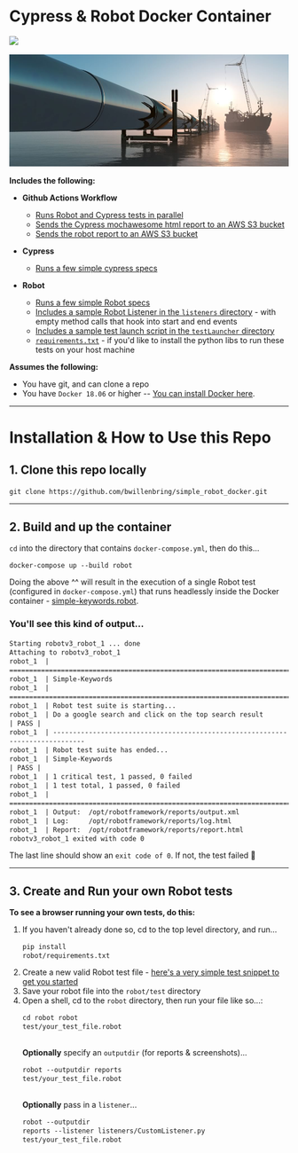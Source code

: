 # Cypress & Robot Docker Container

![](https://github.com/bwillenbring/simple_robot_docker/workflows/Run%20Tests/badge.svg)

[repoImage]: robot/fixtures/pipeline.jpg "Barebones Robot Docker Container"

![repoImage]

**Includes the following:**
- **Github Actions Workflow**
  - [Runs Robot and Cypress tests in parallel](.github/workflows/pythonapp.yml)
  - [Sends the Cypress mochawesome html report to an AWS S3 bucket](https://github-bwillenbring.s3.us-east-2.amazonaws.com/cypress/mochawesome.html)
  - [Sends the robot report to an AWS S3 bucket](https://github-bwillenbring.s3.us-east-2.amazonaws.com/robot/report.html)


- **Cypress**
  - [Runs a few simple cypress specs](cypress/integration/)


- **Robot**
  - [Runs a few simple Robot specs](robot/test/)
  - [Includes a sample Robot Listener in the `listeners` directory](robot/listeners/CustomListener.py) - with empty method calls that hook into start and end events
  - [Includes a sample test launch script in the `testLauncher` directory](robot/testLauncher/testLauncher.py)
  - [`requirements.txt`](robot/requirements.txt) - if you'd like to install the python libs to run these tests on your host machine

**Assumes the following:**
- You have git, and can clone a repo
- You have `Docker 18.06` or higher -- [You can install Docker here](https://docs.docker.com/install/).

----

# Installation & How to Use this Repo
## 1. Clone this repo locally
```
git clone https://github.com/bwillenbring/simple_robot_docker.git
```

----

## 2. Build and up the container
`cd` into the directory that contains `docker-compose.yml`, then do this...
```
docker-compose up --build robot
```

Doing the above ^^ will result in the execution of a single Robot test (configured in `docker-compose.yml`) that runs headlessly inside the Docker container - [simple-keywords.robot](robot/test/simple-keywords.robot).

### You'll see this kind of output...
```
Starting robotv3_robot_1 ... done
Attaching to robotv3_robot_1
robot_1  | ==============================================================================
robot_1  | Simple-Keywords                                                               
robot_1  | ==============================================================================
robot_1  | Robot test suite is starting...
robot_1  | Do a google search and click on the top search result                 | PASS |
robot_1  | ------------------------------------------------------------------------------
robot_1  | Robot test suite has ended...
robot_1  | Simple-Keywords                                                       | PASS |
robot_1  | 1 critical test, 1 passed, 0 failed
robot_1  | 1 test total, 1 passed, 0 failed
robot_1  | ==============================================================================
robot_1  | Output:  /opt/robotframework/reports/output.xml
robot_1  | Log:     /opt/robotframework/reports/log.html
robot_1  | Report:  /opt/robotframework/reports/report.html
robotv3_robot_1 exited with code 0
```
The last line should show an `exit code of 0`. If not, the test failed :grimacing:

----

## 3. Create and Run your own Robot tests
**To see a browser running your own tests, do this:**
1. If you haven't already done so, cd to the top level directory, and run... <br/><pre><code>pip install robot/requirements.txt</code></pre>
1. Create a new valid Robot test file - [here's a very simple test snippet to get you started](robot/test/simple-keywords.robot)
1. Save your robot file into the `robot/test` directory
1. Open a shell, cd to the `robot` directory, then run your file like so...: <br/><pre><code>cd robot
robot test/your_test_file.robot</code></pre> <br/>**Optionally** specify an `outputdir` (for reports & screenshots)... <pre><code>robot --outputdir reports test/your_test_file.robot</code></pre><br/>**Optionally** pass in a `listener`...<br/><pre><code>robot --outputdir reports --listener listeners/CustomListener.py test/your_test_file.robot</code></pre>
